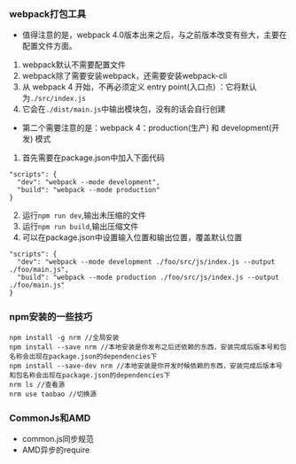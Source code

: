 ### webpack打包工具
- 值得注意的是，webpack 4.0版本出来之后，与之前版本改变有些大，主要在配置文件方面。
1. webpack默认不需要配置文件
2. webpack除了需要安装webpack，还需要安装webpack-cli
3. 从 webpack 4 开始，不再必须定义 entry point(入口点) ：它将默认为`./src/index.js`
4. 它会在`./dist/main.js`中输出模块包，没有的话会自行创建
- 第二个需要注意的是：webpack 4：production(生产) 和 development(开发) 模式
1. 首先需要在package.json中加入下面代码
```
"scripts": {
  "dev": "webpack --mode development",
  "build": "webpack --mode production"
}
```
2. 运行`npm run dev`,输出未压缩的文件
3. 运行`npm run build`,输出压缩文件
4. 可以在package.json中设置输入位置和输出位置，覆盖默认位置
```
"scripts": {
  "dev": "webpack --mode development ./foo/src/js/index.js --output ./foo/main.js",
  "build": "webpack --mode production ./foo/src/js/index.js --output ./foo/main.js"
}
```

### npm安装的一些技巧
```
npm install -g nrm //全局安装
npm install --save nrm //本地安装是你发布之后还依赖的东西，安装完成后版本号和包名称会出现在package.json的dependencies下
npm install --save-dev nrm //本地安装是你开发时候依赖的东西，安装完成后版本号和包名称会出现在package.json的dependencies下
nrm ls //查看源
nrm use taobao //切换源
```
### CommonJs和AMD
- common.js同步规范
- AMD异步的require
